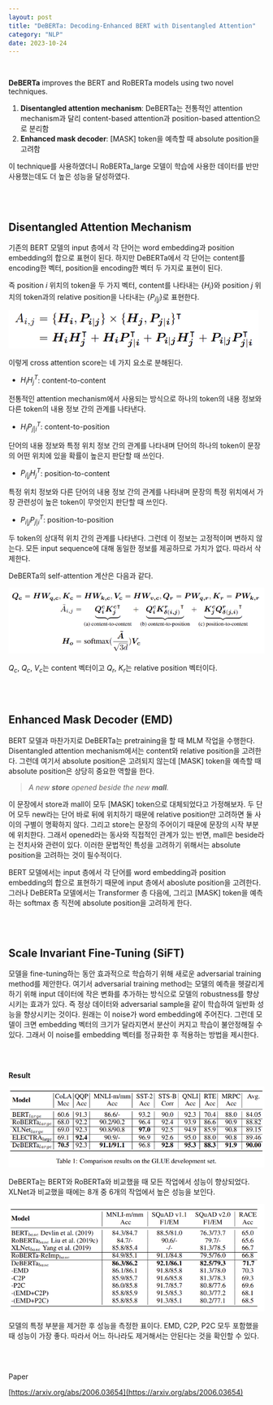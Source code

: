 ```yaml
---
layout: post
title: "DeBERTa: Decoding-Enhanced BERT with Disentangled Attention"
category: "NLP"
date: 2023-10-24
---
```


<br>

**DeBERTa** improves the BERT and RoBERTa models using two novel techniques.

1. **Disentangled attention mechanism**: DeBERTa는 전통적인 attention mechanism과 달리 content-based attention과 position-based attention으로 분리함
2. **Enhanced mask decoder**: [MASK] token을 예측할 때 absolute position을 고려함

이 technique를 사용하였더니 RoBERTa_large 모델이 학습에 사용한 데이터를 반만 사용했는데도 더 높은 성능을 달성하였다.

<br>
<br>


## **Disentangled Attention Mechanism**

기존의 BERT 모델의 input 층에서 각 단어는 word embedding과 position embedding의 합으로 표현이 된다. 하지만 DeBERTa에서 각 단어는 content를 encoding한 벡터, position을 encoding한 벡터 두 가지로 표현이 된다.

즉 position $i$ 위치의 token을 두 가지 벡터, content를 나타내는 $\{H_i\}$와 position $j$ 위치의 token과의 relative position을 나타내는  $\{P_{i|j}\}$로 표현한다.

![Untitled](/assets/DeBERTa%20Decoding-Enhanced%20BERT%20with%20Disentangled%20A%203603f7e96d1f4fc79d1fedd8775eb542/Untitled.png)

이렇게 cross attention score는 네 가지 요소로 분해된다.

- $H_i H_j^T$: content-to-content

전통적인 attention mechanism에서 사용되는 방식으로 하나의 token의 내용 정보와 다른 token의 내용 정보 간의 관계를 나타낸다.

- $H_i P_{j|i}^T$: content-to-position

단어의 내용 정보와 특정 위치 정보 간의 관계를 나타내며 단어의 하나의 token이 문장의 어떤 위치에 있을 확률이 높은지 판단할 때 쓰인다.

- $P_{i|j} H_j^T$: position-to-content

특정 위치 정보와 다른 단어의 내용 정보 간의 관계를 나타내며 문장의 특정 위치에서 가장 관련성이 높은 token이 무엇인지 판단할 때 쓰인다.

- $P_{i|j} P_{j|i}^T$: position-to-position

두 token의 상대적 위치 간의 관계를 나타낸다. 그런데 이 정보는 고정적이며 변하지 않는다. 모든 input sequence에 대해 동일한 정보를 제공하므로 가치가 없다. 따라서 삭제한다.

DeBERTa의 self-attention 계산은 다음과 같다.

![Untitled](/assets/DeBERTa%20Decoding-Enhanced%20BERT%20with%20Disentangled%20A%203603f7e96d1f4fc79d1fedd8775eb542/Untitled%201.png)

$Q_c$, $Q_c$, $V_c$는 content 벡터이고 $Q_r$, $K_r$는 relative position 벡터이다.


<br>
<br>


## **Enhanced Mask Decoder (EMD)**

BERT 모델과 마찬가지로 DeBERTa는 pretraining을 할 때 MLM 작업을 수행한다. Disentangled attention mechanism에서는 content와 relative position을 고려한다. 그런데 여기서 absolute position은 고려되지 않는데 [MASK] token을 예측할 때 absolute position은 상당히 중요한 역할을 한다.

> *A new **store** opened beside the new **mall**.*
> 

이 문장에서 store과 mall이 모두 [MASK] token으로 대체되었다고 가정해보자. 두 단어 모두 new라는 단어 바로 뒤에 위치하기 때문에 relative position만 고려하면 둘 사이의 구별이 명확하지 않다. 그리고 store는 문장의 주어이기 때문에 문장의 시작 부분에 위치한다. 그래서 opened라는 동사와 직접적인 관계가 있는 반면, mall은 beside라는 전치사와 관련이 있다. 이러한 문법적인 특성을 고려하기 위해서는 absolute position을 고려하는 것이 필수적이다.

BERT 모델에서는 input 층에서 각 단어를 word embedding과 position embedding의 합으로 표현하기 때문에 input 층에서 aboslute position을 고려한다. 그러나 DeBERTa 모델에서는 Transformer 층 다음에, 그리고 [MASK] token을 예측하는 softmax 층 직전에 absolute position을 고려하게 한다. 

<br>
<br>


## **Scale Invariant Fine-Tuning (SiFT)**

모델을 fine-tuning하는 동안 효과적으로 학습하기 위해 새로운 adversarial training method를 제안한다. 여기서 adversarial training method는 모델의 예측을 헷갈리게 하기 위해 input 데이터에 작은 변화를 추가하는 방식으로 모델의 robustness를 향상시키는 효과가 있다. 즉 정상 데이터와 adversarial sample을 같이 학습하여 일반화 성능을 향상시키는 것이다. 원래는 이 noise가 word embedding에 주어진다. 그런데 모델이 크면 embedding 벡터의 크기가 달라지면서 분산이 커지고 학습이 불안정해질 수 있다. 그래서 이 noise를 embedding 벡터를 정규화한 후 적용하는 방법을 제시한다.

<br>
<br>


**Result**

![Untitled](/assets/DeBERTa%20Decoding-Enhanced%20BERT%20with%20Disentangled%20A%203603f7e96d1f4fc79d1fedd8775eb542/Untitled%202.png)

DeBERTa는 BERT와 RoBERTa와 비교했을 때 모든 작업에서 성능이 향상되었다. XLNet과 비교했을 때에는 8개 중 6개의 작업에서 높은 성능을 보인다.

![Untitled](/assets/DeBERTa%20Decoding-Enhanced%20BERT%20with%20Disentangled%20A%203603f7e96d1f4fc79d1fedd8775eb542/Untitled%203.png)

모델의 특정 부분을 제거한 후 성능을 측정한 표이다. EMD, C2P, P2C 모두 포함했을 때 성능이 가장 좋다. 따라서 어느 하나라도 제거해서는 안된다는 것을 확인할 수 있다.

<br>
<br>

Paper

[https://arxiv.org/abs/2006.03654](https://arxiv.org/abs/2006.03654)